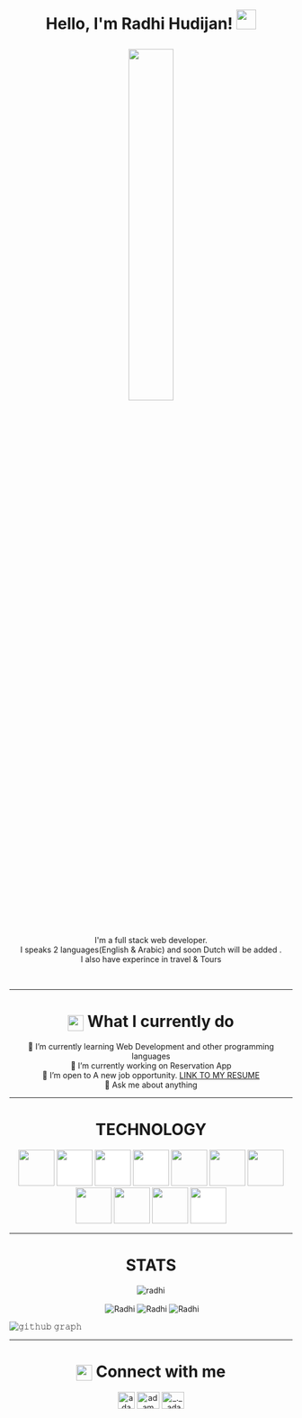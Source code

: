 <h1><p align="center">Hello, I'm Radhi Hudijan! <img src="https://media.giphy.com/media/hvRJCLFzcasrR4ia7z/giphy.gif" width="35px"></h1></a></p>

<p align="center" ><img 
 src="https://user-images.githubusercontent.com/22797857/90096358-dba16400-dd54-11ea-8e44-e181ada72661.gif" width="40%"/></p>


<p align="center">I'm a full stack web developer.<br/>I speaks 2 languages(English & Arabic) and soon Dutch will be added .<br> I also have experince in travel & Tours<br></p><br/>

---
<h1 align="center"><img src="https://cdn-icons-png.flaticon.com/512/1802/1802977.png" align="center"
                width="28" /> What I currently do</h1>

                
<p align="center">  🌱 I’m currently learning Web Development and other programming languages<br>
 🔭 I’m currently working on Reservation App<br>
 👯 I’m open to A new job opportunity. <a href="https://docs.google.com/presentation/d/16VXtBSVgLS4eCY3VJysuau794hcE9gPzkU-DBlsjjhw/edit?usp=sharing">LINK TO MY RESUME</a> <br>
 💬 Ask me about anything </p> 

---
<h1 align="center">TECHNOLOGY</h1>

<p align="center"><img src="https://cdn.jsdelivr.net/gh/devicons/devicon/icons/react/react-original.svg" style="height: 4rem"/>
<img src="https://cdn.jsdelivr.net/gh/devicons/devicon/icons/nodejs/nodejs-original-wordmark.svg" style="height:4rem; background-color:white"/>
<img src="https://cdn.jsdelivr.net/gh/devicons/devicon/icons/express/express-original-wordmark.svg" style="height: 4rem; background-color:white"/>
<img src="https://cdn.jsdelivr.net/gh/devicons/devicon/icons/mongodb/mongodb-original-wordmark.svg" style="height: 4rem; background-color:white"/>
<!-- <img src="https://cdn.jsdelivr.net/gh/devicons/devicon/icons/redux/redux-original.svg" style="height: 4rem; background-color:white"/> -->
<img src="https://cdn.jsdelivr.net/gh/devicons/devicon/icons/html5/html5-original-wordmark.svg" style="height: 4rem"/>
<img src="https://cdn.jsdelivr.net/gh/devicons/devicon/icons/css3/css3-original-wordmark.svg" style="height: 4rem"/>
<img src="https://cdn.jsdelivr.net/gh/devicons/devicon/icons/javascript/javascript-plain.svg" style="height: 4rem"/>
<img src="https://cdn.jsdelivr.net/gh/devicons/devicon/icons/bootstrap/bootstrap-plain-wordmark.svg"  style="height: 4rem"/>
<!-- <img src="https://cdn.jsdelivr.net/gh/devicons/devicon/icons/materialui/materialui-plain.svg" style="height: 4rem"/> -->
<img src="https://cdn.jsdelivr.net/gh/devicons/devicon/icons/npm/npm-original-wordmark.svg" style="height: 4rem"/>
<img src="https://cdn.jsdelivr.net/gh/devicons/devicon/icons/git/git-plain.svg" style="height: 4rem"/>
<img src="https://cdn.jsdelivr.net/gh/devicons/devicon/icons/github/github-original-wordmark.svg" style="height: 4rem; background-color:white"/>
<!-- <img src="https://cdn.jsdelivr.net/gh/devicons/devicon/icons/python/python-original.svg"  style="height: 4rem"/> -->
</p>

---

<h1 align="center">STATS</h1>

<p align="center"> <img src="https://komarev.com/ghpvc/?username=Radhi-Hudijan" alt="radhi" /> </p>

<p align="center">&nbsp;<img align="center" src="https://github-readme-stats.vercel.app/api?username=Radhi-Hudijan&theme=gotham&show_icons=true" alt="Radhi" />

<img align="center" src="http://github-readme-streak-stats.herokuapp.com?user=Radhi-Hudijan&theme=gotham&hide_border=true&date_format=M%20j%5B%2C%20Y%5D" alt="Radhi" />
<img align="center" src="https://github-readme-stats.vercel.app/api/top-langs/?username=Radhi-Hudijan&layout=default&theme=gotham&hide=html&hide_border=true&card_width=330" alt="Radhi" /></p>


![𝚐𝚒𝚝𝚑𝚞𝚋 𝚐𝚛𝚊𝚙𝚑](https://activity-graph.herokuapp.com/graph?username=Radhi-Hudijan&theme=react-dark&hide_border=true&area=true)

---

<h1 align="center"> <img src="https://encrypted-tbn0.gstatic.com/images?q=tbn:ANd9GcSnypQbq3brEMJMA634nPBHOFB3MvkvBeMIsw&usqp=CAU" align="center"
                width="28" /> Connect with me</h1>
<p align="center">
  <a href="https://www.linkedin.com/in/radhi-hudijan-094b8072/" target="blank"><img align="center"
      src="https://camo.githubusercontent.com/468c039187d052f8ae820bc9a55abaca683f7a71c97a18d1c209bf67a790159a/68747470733a2f2f75706c6f61642e77696b696d656469612e6f72672f77696b6970656469612f636f6d6d6f6e732f7468756d622f302f30312f4c696e6b6564496e5f4c6f676f2e7376672f3132303070782d4c696e6b6564496e5f4c6f676f2e7376672e706e67"
      alt="adam pithewan" height="30px" /></a>
  <a href="https://www.facebook.com/radhi.hudijan" target="blank"><img align="center"
      src="https://raw.githubusercontent.com/rahuldkjain/github-profile-readme-generator/master/src/images/icons/Social/facebook.svg"
      alt="adam pithen wala" height="30" width="40" /></a>
  <a href="https://instagram.com/radhi2009" target="blank"><img align="center"
      src="https://raw.githubusercontent.com/rahuldkjain/github-profile-readme-generator/master/src/images/icons/Social/instagram.svg"
      alt="_._.adam._" height="30" width="40" /></a>
</p>

